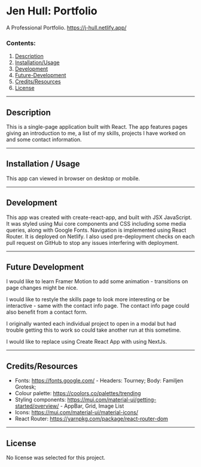 # Jen Hull: Portfolio

A Professional Portfolio.
https://j-hull.netlify.app/


### Contents:
1. [Description](#description)
2. [Installation/Usage](#installation--usage)
3. [Development](#development)
4. [Future-Development](#future-development)
5. [Credits/Resources](#creditsresources)
6. [License](#license)


-------
## Description

This is a single-page application built with React. The app features pages giving an introduction to me, a list of my skills, projects I have worked on and some contact information. 


-------
## Installation / Usage

This app can viewed in browser on desktop or mobile.


-------
## Development

This app was created with create-react-app, and built with JSX JavaScript. It was styled using Mui core components and CSS including some media queries, along with Google Fonts. Navigation is implemented using React Router. It is deployed on Netlify. I also used pre-deployment checks on each pull request on GitHub to stop any issues interfering with deployment.



-------
## Future Development

I would like to learn Framer Motion to add some animation - transitions on page changes might be nice. 

I would like to restyle the skills page to look more interesting or be interactive - same with the contact info page. The contact info page could also benefit from a contact form.

I originally wanted each individual project to open in a modal but had trouble getting this to work so could take another run at this sometime.

I would like to replace using Create React App with using NextJs.


-------
## Credits/Resources


- Fonts: https://fonts.google.com/ - Headers: Tourney; Body: Familjen Grotesk;
- Colour palette: https://coolors.co/palettes/trending
- Styling components: https://mui.com/material-ui/getting-started/overview/ - AppBar, Grid, Image List
- Icons: https://mui.com/material-ui/material-icons/
- React Router: https://yarnpkg.com/package/react-router-dom


-------
## License

No license was selected for this project.